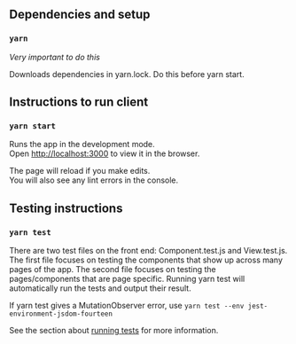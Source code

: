 
## Dependencies and setup
### `yarn`

*Very important to do this*

Downloads dependencies in yarn.lock. Do this before yarn start.

## Instructions to run client
### `yarn start`

Runs the app in the development mode.<br />
Open [http://localhost:3000](http://localhost:3000) to view it in the browser.

The page will reload if you make edits.<br />
You will also see any lint errors in the console.

## Testing instructions
### `yarn test`

There are two test files on the front end: Component.test.js and View.test.js.
The first file focuses on testing the components that show up across many pages of the app.
The second file focuses on testing the pages/components that are page specific. 
Running yarn test will automatically run the tests and output their result. 

If yarn test gives a MutationObserver error, use `yarn test --env jest-environment-jsdom-fourteen`

See the section about [running tests](https://facebook.github.io/create-react-app/docs/running-tests) for more information.
